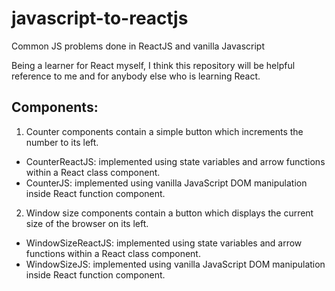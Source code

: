 # javascript-to-reactjs
Common JS problems done in ReactJS and vanilla Javascript

Being a learner for React myself, I think this repository will be helpful reference to me and for anybody else who is learning React. 

## Components:

1. Counter components contain a simple button which increments the number to its left. 
* CounterReactJS: implemented using state variables and arrow functions within a React class component. 
* CounterJS: implemented using vanilla JavaScript DOM manipulation inside React function component.

2. Window size components contain a button which displays the current size of the browser on its left.
* WindowSizeReactJS: implemented using state variables and arrow functions within a React class component. 
* WindowSizeJS: implemented using vanilla JavaScript DOM manipulation inside React function component.

